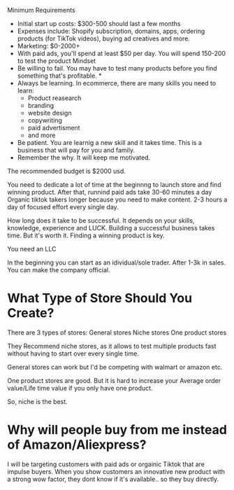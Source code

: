 
Minimum Requirements
* Initial start up costs: $300-500 should last a few months
* Expenses include: Shopify subscription, domains, apps, ordering products (for TikTok videos), buying ad creatives and more.
* Marketing: $0-2000+
* With paid ads, you'll spend at least $50 per day. You will spend 150-200 to test the product
Mindset
* Be willing to fail. You may have to test many products before you find something that's profitable. *
* Always be learning. In ecommerce, there are many skills you need to learn:
	* Product reasearch
	* branding
	* website design
	* copywriting
	* paid advertisment 
	* and more
* Be patient. You are learnig a new skill and it takes time. This is a business that will pay for you and family.
* Remember the why. It will keep me motivated. 

The recommended budget is $2000 usd. 


You need to dedicate a lot of time at the beginnng to launch store and find winning product. 
After that, runnind paid ads take 30-60 minutes a day
Organic tiktok takers longer because you need to make content. 
2-3 hours a day of focused effort every single day.

How long does it take to be successful.
 It depends on your skills, knowledge, experience and LUCK. 
Building a successful business takes time. But it's worth it. 
Finding a winning product is key. 

You need an LLC

In the beginning you can start as an idividual/sole trader. 
After 1-3k in sales. You can make the company official. 


# What Type of Store Should You Create?
There are 3 types of stores:
	 General stores
	 Niche stores
	 One product stores

They Recommend niche stores, as it allows to test multiple products fast without having to start over every single time.

General stores can work but I'd be competing with walmart or amazon etc. 

One product stores are good. But it is hard to increase your Average order value/Life time value if you only have one product. 

So, niche is the best. 

# Why will people buy from me instead of Amazon/Aliexpress?

I will be targeting customers with paid ads or orgainic Tiktok that are impulse buyers. 
When you show customers an innovative new product with a strong wow factor, they dont know if it's available.. so they buy directly. 

